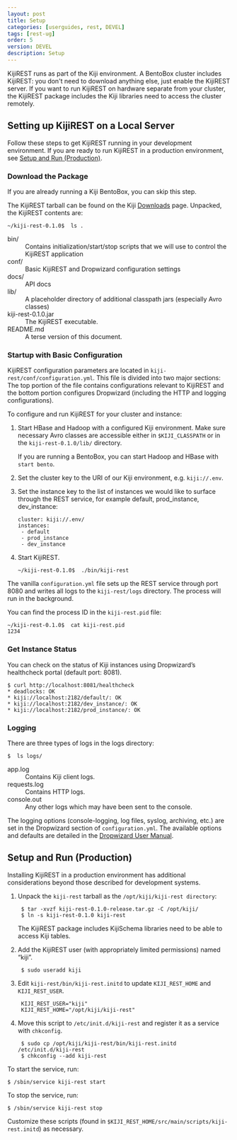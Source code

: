 ```yaml
---
layout: post
title: Setup
categories: [userguides, rest, DEVEL]
tags: [rest-ug]
order: 5
version: DEVEL
description: Setup
---
```


KijiREST runs as part of the Kiji environment. A BentoBox cluster includes KijiREST: you don't
need to download anything else, just enable the KijiREST server.
If you want to run KijiREST on hardware separate from your
cluster, the KijiREST package includes the Kiji libraries need to access the cluster remotely.

## Setting up KijiREST on a Local Server

Follow these steps to get KijiREST running in your development environment. If you are ready
to run KijiREST in a production environment, see [Setup and Run (Production)](#setup-production).

### Download the Package

If you are already running a Kiji BentoBox, you can skip this step.

The KijiREST tarball can be found on the Kiji [Downloads](http://www.kiji.org/getstarted/#Downloads)
page. Unpacked, the KijiREST contents are:

    ~/kiji-rest-0.1.0$  ls .

<dl>
<dt>  bin/ </dt>
    <dd>Contains initialization/start/stop scripts that we will use to control the KijiREST application</dd>
<dt>conf/ </dt>
    <dd>Basic KijiREST and Dropwizard configuration settings</dd>
<dt>docs/ </dt>
    <dd>API docs</dd>
<dt>lib/ </dt>
    <dd>A placeholder directory of additional classpath jars (especially Avro classes)</dd>
<dt>kiji-rest-0.1.0.jar  </dt>
    <dd>The KijiREST executable.</dd>
<dt>README.md  </dt>
    <dd> A terse version of this document.</dd>
</dl>

### Startup with Basic Configuration

KijiREST configuration parameters are located in `kiji-rest/conf/configuration.yml`. This
file is divided into two major sections: The top portion of the file contains configurations
relevant to KijiREST and the bottom portion configures Dropwizard (including the HTTP and
logging configurations).

To configure and run KijiREST for your cluster and instance:

1.  Start HBase and Hadoop with a configured Kiji environment. Make sure necessary Avro
classes are accessible either in `$KIJI_CLASSPATH` or in the `kiji-rest-0.1.0/lib/` directory.

    If you are running a BentoBox, you can start Hadoop and HBase with `start bento`.

1.  Set the cluster key to the URI of our Kiji environment, e.g. `kiji://.env`.

1.  Set the instance key to the list of instances we would like to surface through the REST
service, for example default, prod_instance, dev_instance:

        cluster: kiji://.env/
        instances:
         - default
         - prod_instance
         - dev_instance

1.  Start KijiREST.

        ~/kiji-rest-0.1.0$  ./bin/kiji-rest

The vanilla `configuration.yml` file sets up the REST service through port 8080 and writes
all logs to the `kiji-rest/logs` directory. The process will run in the background.

You can find the process ID in the `kiji-rest.pid` file:

    ~/kiji-rest-0.1.0$  cat kiji-rest.pid
    1234

### Get Instance Status
You can check on the status of Kiji instances using Dropwizard’s healthcheck portal
(default port: 8081).

    $ curl http://localhost:8081/healthcheck
    * deadlocks: OK
    * kiji://localhost:2182/default/: OK
    * kiji://localhost:2182/dev_instance/: OK
    * kiji://localhost:2182/prod_instance/: OK

### Logging

There are three types of logs in the logs directory:

    $  ls logs/

<dl>
<dt>app.log</dt>
    <dd>Contains Kiji client logs.</dd>
<dt>requests.log</dt>
    <dd>Contains HTTP logs.</dd>
<dt>console.out</dt>
    <dd>Any other logs which may have been sent to the console.</dd>
</dl>



The logging options (console-logging, log files, syslog, archiving, etc.) are set in the
Dropwizard section of `configuration.yml`. The available options and defaults are detailed
in the [Dropwizard User Manual](http://dropwizard.codahale.com/manual/).

<a id="setup-production"> </a>
## Setup and Run (Production)

Installing KijiREST in a production environment has additional considerations beyond those
described for development systems.

1. Unpack the `kiji-rest` tarball as the `/opt/kiji/kiji-rest directory`:

        $ tar -xvzf kiji-rest-0.1.0-release.tar.gz -C /opt/kiji/
        $ ln -s kiji-rest-0.1.0 kiji-rest

    The KijiREST package includes KijiSchema libraries need to be able to access Kiji tables.

1. Add the KijiREST user (with appropriately limited permissions) named “kiji”.

        $ sudo useradd kiji

1. Edit `kiji-rest/bin/kiji-rest.initd` to update `KIJI_REST_HOME` and `KIJI_REST_USER`.

        KIJI_REST_USER="kiji"
        KIJI_REST_HOME="/opt/kiji/kiji-rest"

1. Move this script to `/etc/init.d/kiji-rest` and register it as a service with `chkconfig`.

        $ sudo cp /opt/kiji/kiji-rest/bin/kiji-rest.initd  /etc/init.d/kiji-rest
        $ chkconfig --add kiji-rest

To start the service, run:

    $ /sbin/service kiji-rest start

To stop the service, run:

    $ /sbin/service kiji-rest stop

Customize these scripts (found in `$KIJI_REST_HOME/src/main/scripts/kiji-rest.initd`) as necessary.

